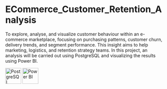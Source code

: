 # ECommerce_Customer_Retention_Analysis
To explore, analyse, and visualize customer behaviour within an e-commerce marketplace, focusing on purchasing patterns, customer churn, delivery trends, and segment performance. 
This insight aims to help marketing, logistics, and retention strategy teams.
In this project, an analysis will be carried out using PostgreSQL and visualizing the results using Power BI.

<img src="https://raw.githubusercontent.com/wallmaden/ECommerce_Customer_Retention_Analysis/main/assets/icons/PostgreSQL_logo_PNG3.PNG" alt="PostgreSQL" width="50"/>
<img src="https://raw.githubusercontent.com/wallmaden/ECommerce_Customer_Retention_Analysis/main/assets/icons/power-bi-microsoft-seeklogo.png" alt="Power BI" width="50"/>

